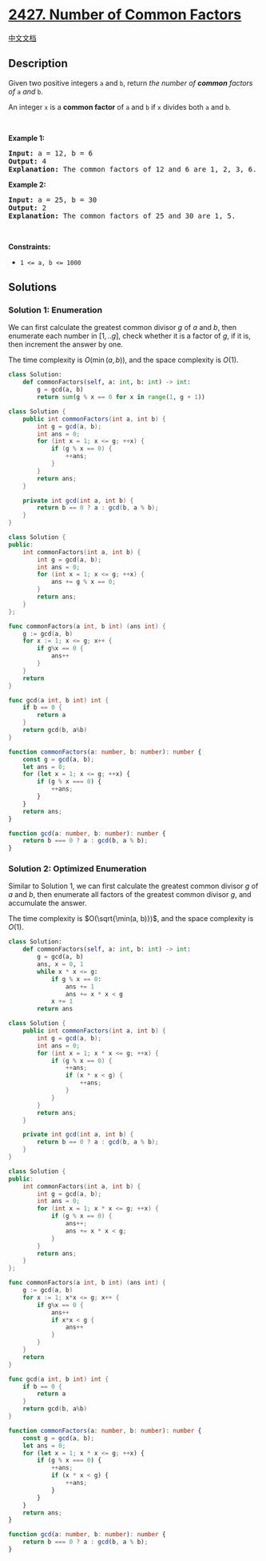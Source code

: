 # [2427. Number of Common Factors](https://leetcode.com/problems/number-of-common-factors)

[中文文档](/solution/2400-2499/2427.Number%20of%20Common%20Factors/README.md)

<!-- tags:Math,Enumeration,Number Theory -->

<!-- difficulty:Easy -->

## Description

<p>Given two positive integers <code>a</code> and <code>b</code>, return <em>the number of <strong>common</strong> factors of </em><code>a</code><em> and </em><code>b</code>.</p>

<p>An integer <code>x</code> is a <strong>common factor</strong> of <code>a</code> and <code>b</code> if <code>x</code> divides both <code>a</code> and <code>b</code>.</p>

<p>&nbsp;</p>
<p><strong class="example">Example 1:</strong></p>

<pre>
<strong>Input:</strong> a = 12, b = 6
<strong>Output:</strong> 4
<strong>Explanation:</strong> The common factors of 12 and 6 are 1, 2, 3, 6.
</pre>

<p><strong class="example">Example 2:</strong></p>

<pre>
<strong>Input:</strong> a = 25, b = 30
<strong>Output:</strong> 2
<strong>Explanation:</strong> The common factors of 25 and 30 are 1, 5.
</pre>

<p>&nbsp;</p>
<p><strong>Constraints:</strong></p>

<ul>
	<li><code>1 &lt;= a, b &lt;= 1000</code></li>
</ul>

## Solutions

### Solution 1: Enumeration

We can first calculate the greatest common divisor $g$ of $a$ and $b$, then enumerate each number in $[1,..g]$, check whether it is a factor of $g$, if it is, then increment the answer by one.

The time complexity is $O(\min(a, b))$, and the space complexity is $O(1)$.

<!-- tabs:start -->

```python
class Solution:
    def commonFactors(self, a: int, b: int) -> int:
        g = gcd(a, b)
        return sum(g % x == 0 for x in range(1, g + 1))
```

```java
class Solution {
    public int commonFactors(int a, int b) {
        int g = gcd(a, b);
        int ans = 0;
        for (int x = 1; x <= g; ++x) {
            if (g % x == 0) {
                ++ans;
            }
        }
        return ans;
    }

    private int gcd(int a, int b) {
        return b == 0 ? a : gcd(b, a % b);
    }
}
```

```cpp
class Solution {
public:
    int commonFactors(int a, int b) {
        int g = gcd(a, b);
        int ans = 0;
        for (int x = 1; x <= g; ++x) {
            ans += g % x == 0;
        }
        return ans;
    }
};
```

```go
func commonFactors(a int, b int) (ans int) {
	g := gcd(a, b)
	for x := 1; x <= g; x++ {
		if g%x == 0 {
			ans++
		}
	}
	return
}

func gcd(a int, b int) int {
	if b == 0 {
		return a
	}
	return gcd(b, a%b)
}
```

```ts
function commonFactors(a: number, b: number): number {
    const g = gcd(a, b);
    let ans = 0;
    for (let x = 1; x <= g; ++x) {
        if (g % x === 0) {
            ++ans;
        }
    }
    return ans;
}

function gcd(a: number, b: number): number {
    return b === 0 ? a : gcd(b, a % b);
}
```

<!-- tabs:end -->

### Solution 2: Optimized Enumeration

Similar to Solution 1, we can first calculate the greatest common divisor $g$ of $a$ and $b$, then enumerate all factors of the greatest common divisor $g$, and accumulate the answer.

The time complexity is $O(\sqrt{\min(a, b)})$, and the space complexity is $O(1)$.

<!-- tabs:start -->

```python
class Solution:
    def commonFactors(self, a: int, b: int) -> int:
        g = gcd(a, b)
        ans, x = 0, 1
        while x * x <= g:
            if g % x == 0:
                ans += 1
                ans += x * x < g
            x += 1
        return ans
```

```java
class Solution {
    public int commonFactors(int a, int b) {
        int g = gcd(a, b);
        int ans = 0;
        for (int x = 1; x * x <= g; ++x) {
            if (g % x == 0) {
                ++ans;
                if (x * x < g) {
                    ++ans;
                }
            }
        }
        return ans;
    }

    private int gcd(int a, int b) {
        return b == 0 ? a : gcd(b, a % b);
    }
}
```

```cpp
class Solution {
public:
    int commonFactors(int a, int b) {
        int g = gcd(a, b);
        int ans = 0;
        for (int x = 1; x * x <= g; ++x) {
            if (g % x == 0) {
                ans++;
                ans += x * x < g;
            }
        }
        return ans;
    }
};
```

```go
func commonFactors(a int, b int) (ans int) {
	g := gcd(a, b)
	for x := 1; x*x <= g; x++ {
		if g%x == 0 {
			ans++
			if x*x < g {
				ans++
			}
		}
	}
	return
}

func gcd(a int, b int) int {
	if b == 0 {
		return a
	}
	return gcd(b, a%b)
}
```

```ts
function commonFactors(a: number, b: number): number {
    const g = gcd(a, b);
    let ans = 0;
    for (let x = 1; x * x <= g; ++x) {
        if (g % x === 0) {
            ++ans;
            if (x * x < g) {
                ++ans;
            }
        }
    }
    return ans;
}

function gcd(a: number, b: number): number {
    return b === 0 ? a : gcd(b, a % b);
}
```

<!-- tabs:end -->

<!-- end -->
